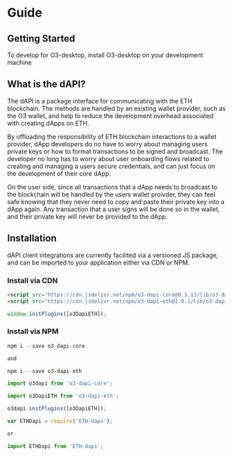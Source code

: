 # Guide
## Getting Started
To develop for O3-desktop, install O3-desktop on your development machine
## What is the dAPI?

The dAPI is a package interface for communicating with the ETH blockchain. The methods are handled by an existing wallet provider, such as the O3 wallet, and help to reduce the development overhead associated with creating dApps on ETH.

By offloading the responsibility of ETH blockchain interactions to a wallet provider, dApp developers do no have to worry about managing users private keys or how to format transactions to be signed and broadcast. The developer no long has to worry about user onboarding flows related to creating and managing a users secure credentials, and can just focus on the development of their core dApp.

On the user side, since all transactions that a dApp needs to broadcast to the blockchain will be handled by the users wallet proivder, they can feel safe knowing that they never need to copy and paste their private key into a dApp again. Any transaction that a user signs will be done so in the wallet, and their private key will never be provided to the dApp.

## Installation

dAPI client integrations are currently facilited via a versioned JS package, and can be imported to your application either via CDN or NPM.

### Install via CDN

```html
<script src="https://cdn.jsdelivr.net/npm/o3-dapi-core@0.3.13/lib/o3-dapi-core.min.js"></script>
<script src="https://cdn.jsdelivr.net/npm/o3-dapi-eth@1.0.1/lib/o3-dapi-eth.min.js"></script>
```
```typescript
window.initPlugins([o3DapiETH]);
```

### Install via NPM

```typescript
npm i --save o3-dapi-core

and

npm i --save o3-dapi-eth

import o3dapi from 'o3-dapi-core';

import o3DapiETH from 'o3-dapi-eth';

o3dapi.initPlugins([o3DapiETH]);

```

```typescript
var ETHDapi = require('ETH-dapi');

or

import ETHDapi from 'ETH-dapi';
```

<!-- ## Dev Environment

The client JS package will help to facilitate all communications with the provider wallet, and the only requirement is that you have the O3 wallet running in the background. For development purposes, we recommend using the O3 desktop application, which can be downloaded from [https://o3.network](https://o3.network).

As long as you have the O3 desktop application open in the background. You can open your dApp in any web browser, and the JS package will automatically communicate with the background wallet.

### Private Net

If you are looking to develop your own smart contracts, or would like to test sending assets without having to worry about requesting assets on testnet, O3 has made a private net available for you to run on your local computer. This locally hosted private net will provide you will full controll over all the ETH and GAS in your network, and it can be reset at anytime.

For more information please see the private net repo:
[https://github.com/O3Labs/ETH-privatenet-docker](https://github.com/O3Labs/ETH-privatenet-docker) -->
